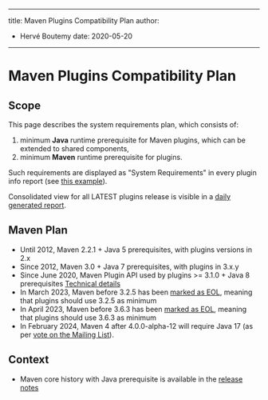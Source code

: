 ---

title: Maven Plugins Compatibility Plan
author: 
- Hervé Boutemy
date: 2020-05-20
----------------

<!--
Licensed to the Apache Software Foundation (ASF) under one
or more contributor license agreements.  See the NOTICE file
distributed with this work for additional information
regarding copyright ownership.  The ASF licenses this file
to you under the Apache License, Version 2.0 (the
"License"); you may not use this file except in compliance
with the License.  You may obtain a copy of the License at

http://www.apache.org/licenses/LICENSE-2.0

Unless required by applicable law or agreed to in writing,
software distributed under the License is distributed on an
"AS IS" BASIS, WITHOUT WARRANTIES OR CONDITIONS OF ANY
KIND, either express or implied.  See the License for the
specific language governing permissions and limitations
under the License.
-->

# Maven Plugins Compatibility Plan

## Scope

This page describes the system requirements plan, which consists of:

1. minimum **Java** runtime prerequisite for Maven plugins, which can be extended to shared components,
2. minimum **Maven** runtime prerequisite for plugins.

Such requirements are displayed as &quot;System Requirements&quot; in every plugin info report \(see [this example](/plugins/maven-clean-plugin/plugin-info.html)\).

Consolidated view for all LATEST plugins release is visible in a [daily generated report](https://ci-maven.apache.org/job/Maven/job/maven-box/job/maven-dist-tool/job/master/site/dist-tool-prerequisites.html).

## Maven Plan

- Until 2012, Maven 2\.2\.1 + Java 5 prerequisites, with plugins versions in 2\.x
- Since 2012, Maven 3\.0 + Java 7 prerequisites, with plugins in 3\.x.y
- Since June 2020, Maven Plugin API used by plugins &gt;= 3\.1\.0 + Java 8 prerequisites [Technical details](https://s.apache.org/MVN-PLUGIN-MIGRATION-3.1)
- In March 2023, Maven before 3\.2\.5 has been [marked as EOL](/docs/history.html#maven-3-6-x-and-before), meaning that plugins should use 3\.2\.5 as minimum
- In April 2023, Maven before 3\.6\.3 has been [marked as EOL](/docs/history.html#maven-3-6-x-and-before), meaning that plugins should use 3\.6\.3 as minimum
- In February 2024, Maven 4 after 4\.0\.0-alpha-12 will require Java 17 \(as per [vote on the Mailing List](https://lists.apache.org/thread/bfkvvjftrxypp06yj8zj919fcz0dt2zt)\).

## Context

- Maven core history with Java prerequisite is available in the [release notes](/docs/history.html)

